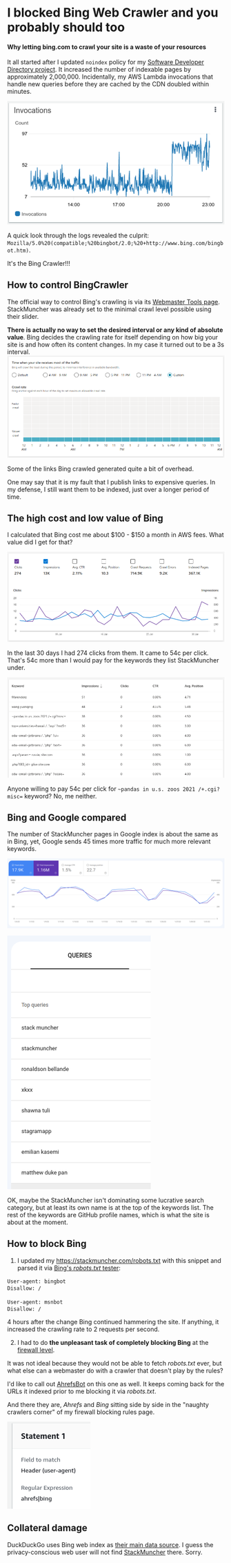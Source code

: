 # I blocked Bing Web Crawler and you probably should too

#### Why letting bing.com to crawl your site is a waste of your resources

It all started after I updated `noindex` policy for my [Software Developer Directory project](https://stackmuncher.com). It increased the number of indexable pages by approximately 2,000,000. Incidentally, my AWS Lambda invocations that handle new queries before they are cached by the CDN doubled within minutes.

![lambda-invocations-jump](lambda-jump.png)

A quick look through the logs revealed the culprit: `Mozilla/5.0%20(compatible;%20bingbot/2.0;%20+http://www.bing.com/bingbot.htm)`.

It's the Bing Crawler!!!

## How to control BingCrawler

The official way to control Bing's crawling is via its [Webmaster Tools page](https://www.bing.com/webmasters/crawlcontrol). StackMuncher was already set to the minimal crawl level possible using their slider.

**There is actually no way to set the desired interval or any kind of absolute value**. Bing decides the crawling rate for itself depending on how big your site is and how often its content changes. In my case it turned out to be a 3s interval.
![Bing's crawl settings page](bing-crawl-settings.png)

Some of the links Bing crawled generated quite a bit of overhead.

One may say that it is my fault that I publish links to expensive queries. In my defense, I still want them to be indexed, just over a longer period of time.

## The high cost and low value of Bing

I calculated that Bing cost me about $100 - $150 a month in AWS fees. What value did I get for that?

![Bing clicks](bing-clicks.png)

In the last 30 days I had 274 clicks from them. It came to 54c per click. That's 54c more than I would pay for the keywords they list StackMuncher under.

![Bing keywords](bing-keywords.png)

Anyone willing to pay 54c per click for `~pandas in u.s. zoos 2021 /+.cgi?misc=` keyword? No, me neither.

## Bing and Google compared

The number of StackMuncher pages in Google index is about the same as in Bing, yet, Google sends 45 times more traffic for much more relevant keywords.

![Google clicks](google-clicks.png)

![Google keywords](google-keywords.png)

OK, maybe the StackMuncher isn't dominating some lucrative search category, but at least its own name is at the top of the keywords list. The rest of the keywords are GitHub profile names, which is what the site is about at the moment.


## How to block Bing

1. I updated my https://stackmuncher.com/robots.txt with this snippet and parsed it via [Bing's _robots.txt_ tester](https://www.bing.com/webmasters/robotstxttester):

```
User-agent: bingbot
Disallow: /

User-agent: msnbot
Disallow: /
```

4 hours after the change Bing continued hammering the site. If anything, it increased the crawling rate to 2 requests per second.

2. I had to do **the unpleasant task of completely blocking Bing** at the [firewall level](https://console.aws.amazon.com/wafv2/homev2/start?region=global).

It was not ideal because they would not be able to fetch _robots.txt_ ever, but what else can a webmaster do with a crawler that doesn't play by the rules?

I'd like to call out [AhrefsBot](https://ahrefs.com/robot) on this one as well. It keeps coming back for the URLs it indexed prior to me blocking it via _robots.txt_.

And there they are, *Ahrefs* and *Bing* sitting side by side in the "naughty crawlers corner" of my firewall blocking rules page.

![firewall rule](naughty-corner.png)


## Collateral damage

DuckDuckGo uses Bing web index as [their main data source](https://help.duckduckgo.com/duckduckgo-help-pages/results/sources/). I guess the privacy-conscious web user will not find [StackMuncher](https://stackmuncher.com) there. Sorry.

